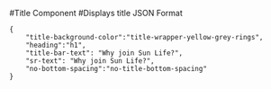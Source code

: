 #Title Component
#Displays title
JSON Format
```
{
    "title-background-color":"title-wrapper-yellow-grey-rings",
    "heading":"h1",
    "title-bar-text": "Why join Sun Life?",
    "sr-text": "Why join Sun Life?",
    "no-bottom-spacing":"no-title-bottom-spacing"
}
```
<!-- classes available for "title-background-color" class are "title-wrapper-yellow-grey-rings", "title-wrapper-yellow-grey", "title-wrapper-blue-yellow-rings", "title-wrapper-blue-yellow" -->

<!-- If "rings" is present in wrapper class then rings will be loaded in background-image -->

<!-- Tags available for "heading" are "h1" and "h2" -->

<!-- Tags available for no bottom spacing is "no-title-bottom-spacing" -->
